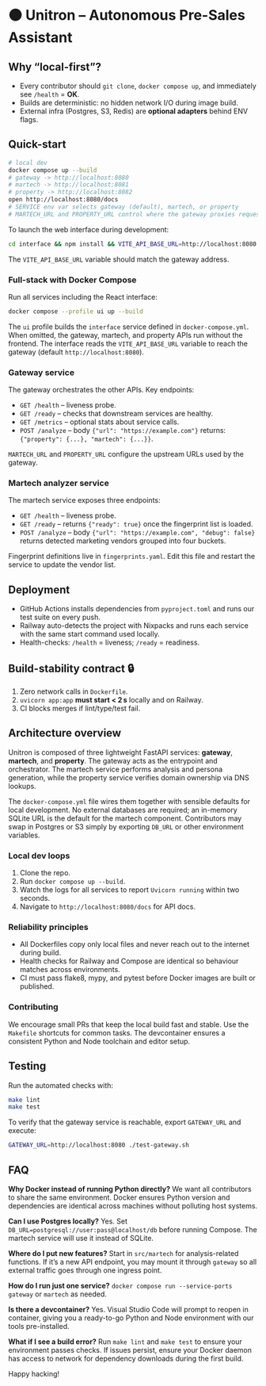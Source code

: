 # 🟠 Unitron – Autonomous Pre-Sales Assistant

## Why “local-first”?
* Every contributor should `git clone`, `docker compose up`, and immediately see `/health` = **OK**.
* Builds are deterministic: no hidden network I/O during image build.
* External infra (Postgres, S3, Redis) are **optional adapters** behind ENV flags.

## Quick-start
```bash
# local dev
docker compose up --build
# gateway -> http://localhost:8080
# martech -> http://localhost:8081
# property -> http://localhost:8082
open http://localhost:8080/docs
# SERVICE env var selects gateway (default), martech, or property
# MARTECH_URL and PROPERTY_URL control where the gateway proxies requests
```
To launch the web interface during development:
```bash
cd interface && npm install && VITE_API_BASE_URL=http://localhost:8080 npm run dev
```
The `VITE_API_BASE_URL` variable should match the gateway address.

### Full-stack with Docker Compose

Run all services including the React interface:

```bash
docker compose --profile ui up --build
```


The `ui` profile builds the `interface` service defined in `docker-compose.yml`.
When omitted, the gateway, martech, and property APIs run without the frontend.
The interface reads the `VITE_API_BASE_URL` variable to reach the gateway (default `http://localhost:8080`).

### Gateway service
The gateway orchestrates the other APIs. Key endpoints:

* `GET /health` – liveness probe.
* `GET /ready` – checks that downstream services are healthy.
* `GET /metrics` – optional stats about service calls.
* `POST /analyze` – body `{"url": "https://example.com"}` returns:
  `{"property": {...}, "martech": {...}}`.

`MARTECH_URL` and `PROPERTY_URL` configure the upstream URLs used by the gateway.

### Martech analyzer service
The martech service exposes three endpoints:

* `GET /health` – liveness probe.
* `GET /ready` – returns `{"ready": true}` once the fingerprint list is loaded.
* `POST /analyze` – body `{"url": "https://example.com", "debug": false}` returns
  detected marketing vendors grouped into four buckets.

Fingerprint definitions live in `fingerprints.yaml`. Edit this file and restart
the service to update the vendor list.

## Deployment

* GitHub Actions installs dependencies from `pyproject.toml` and runs our test
  suite on every push.
* Railway auto-detects the project with Nixpacks and runs each service with the
  same start command used locally.
* Health-checks: `/health` = liveness; `/ready` = readiness.

## Build-stability contract 🔒

1. Zero network calls in `Dockerfile`.
2. `uvicorn app:app` **must start < 2 s** locally and on Railway.
3. CI blocks merges if lint/type/test fail.

## Architecture overview
Unitron is composed of three lightweight FastAPI services: **gateway**, **martech**, and **property**. The gateway acts as the entrypoint and orchestrator. The martech service performs analysis and persona generation, while the property service verifies domain ownership via DNS lookups.

The `docker-compose.yml` file wires them together with sensible defaults for local development. No external databases are required; an in-memory SQLite URL is the default for the martech component. Contributors may swap in Postgres or S3 simply by exporting `DB_URL` or other environment variables.

### Local dev loops
1. Clone the repo.
2. Run `docker compose up --build`.
3. Watch the logs for all services to report `Uvicorn running` within two seconds.
4. Navigate to `http://localhost:8080/docs` for API docs.

### Reliability principles
- All Dockerfiles copy only local files and never reach out to the internet during build.
- Health checks for Railway and Compose are identical so behaviour matches across environments.
- CI must pass flake8, mypy, and pytest before Docker images are built or published.

### Contributing
We encourage small PRs that keep the local build fast and stable. Use the `Makefile` shortcuts for common tasks. The devcontainer ensures a consistent Python and Node toolchain and editor setup.

## Testing
Run the automated checks with:

```bash
make lint
make test
```

To verify that the gateway service is reachable, export `GATEWAY_URL` and execute:

```bash
GATEWAY_URL=http://localhost:8080 ./test-gateway.sh
```

## FAQ

**Why Docker instead of running Python directly?**
We want all contributors to share the same environment. Docker ensures Python version and dependencies are identical across machines without polluting host systems.

**Can I use Postgres locally?**
Yes. Set `DB_URL=postgresql://user:pass@localhost/db` before running Compose. The martech service will use it instead of SQLite.

**Where do I put new features?**
Start in `src/martech` for analysis-related functions. If it’s a new API endpoint, you may mount it through `gateway` so all external traffic goes through one ingress point.

**How do I run just one service?**
`docker compose run --service-ports gateway` or `martech` as needed.

**Is there a devcontainer?**
Yes. Visual Studio Code will prompt to reopen in container, giving you a ready-to-go Python and Node environment with our tools pre-installed.

**What if I see a build error?**
Run `make lint` and `make test` to ensure your environment passes checks. If issues persist, ensure your Docker daemon has access to network for dependency downloads during the first build.

Happy hacking!
